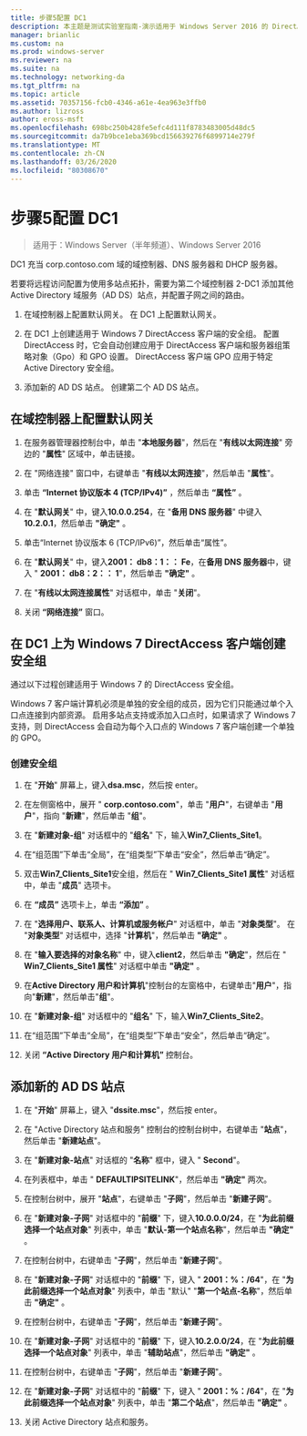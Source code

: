 ```yaml
---
title: 步骤5配置 DC1
description: 本主题是测试实验室指南-演示适用于 Windows Server 2016 的 DirectAccess 多站点部署的一部分
manager: brianlic
ms.custom: na
ms.prod: windows-server
ms.reviewer: na
ms.suite: na
ms.technology: networking-da
ms.tgt_pltfrm: na
ms.topic: article
ms.assetid: 70357156-fcb0-4346-a61e-4ea963e3ffb0
ms.author: lizross
author: eross-msft
ms.openlocfilehash: 698bc250b428fe5efc4d111f8783483005d48dc5
ms.sourcegitcommit: da7b9bce1eba369bcd156639276f6899714e279f
ms.translationtype: MT
ms.contentlocale: zh-CN
ms.lasthandoff: 03/26/2020
ms.locfileid: "80308670"
---
```

# <a name="step-5-configure-dc1"></a>步骤5配置 DC1

>适用于：Windows Server（半年频道）、Windows Server 2016

DC1 充当 corp.contoso.com 域的域控制器、DNS 服务器和 DHCP 服务器。  
  
若要将远程访问配置为使用多站点拓扑，需要为第二个域控制器 2-DC1 添加其他 Active Directory 域服务（AD DS）站点，并配置子网之间的路由。  
  
1. 在域控制器上配置默认网关。 在 DC1 上配置默认网关。  
  
2. 在 DC1 上创建适用于 Windows 7 DirectAccess 客户端的安全组。 配置 DirectAccess 时，它会自动创建应用于 DirectAccess 客户端和服务器组策略对象（Gpo）和 GPO 设置。 DirectAccess 客户端 GPO 应用于特定 Active Directory 安全组。  
  
3. 添加新的 AD DS 站点。 创建第二个 AD DS 站点。  
  
## <a name="to-configure-the-default-gateway-on-the-domain-controller"></a>在域控制器上配置默认网关  
  
1.  在服务器管理器控制台中，单击 "**本地服务器**"，然后在 "**有线以太网连接**" 旁边的 "**属性**" 区域中，单击链接。  
  
2.  在 "网络连接" 窗口中，右键单击 "**有线以太网连接**"，然后单击 "**属性**"。  
  
3.  单击 **“Internet 协议版本 4 (TCP/IPv4)”** ，然后单击 **“属性”** 。  
  
4.  在 "**默认网关**" 中，键入**10.0.0.254**，在 "**备用 DNS 服务器**" 中键入**10.2.0.1**，然后单击 **"确定"** 。  
  
5.  单击“Internet 协议版本 6 (TCP/IPv6)”，然后单击“属性”。  
  
6.  在 "**默认网关**" 中，键入**2001： db8：1：： Fe**，在**备用 DNS 服务器**中，键入 " **2001： db8：2：： 1**"，然后单击 **"确定"** 。  
  
7.  在 "**有线以太网连接属性**" 对话框中，单击 "**关闭**"。  
  
8.  关闭 **“网络连接”** 窗口。  
  
## <a name="create-security-groups-for-windows-7-directaccess-clients-on-dc1"></a>在 DC1 上为 Windows 7 DirectAccess 客户端创建安全组  
通过以下过程创建适用于 Windows 7 的 DirectAccess 安全组。  
  
 Windows 7 客户端计算机必须是单独的安全组的成员，因为它们只能通过单个入口点连接到内部资源。 启用多站点支持或添加入口点时，如果请求了 Windows 7 支持，则 DirectAccess 会自动为每个入口点的 Windows 7 客户端创建一个单独的 GPO。  
  
### <a name="create-security-groups"></a>创建安全组  
  
1.  在 "**开始**" 屏幕上，键入**dsa.msc**，然后按 enter。  
  
2.  在左侧窗格中，展开 " **corp.contoso.com**"，单击 "**用户**"，右键单击 "**用户**"，指向 "**新建**"，然后单击 "**组**"。  
  
3.  在 "**新建对象-组**" 对话框中的 "**组名**" 下，输入**Win7_Clients_Site1**。  
  
4.  在“组范围”下单击“全局”，在“组类型”下单击“安全”，然后单击“确定”。  
  
5.  双击**Win7_Clients_Site1**安全组，然后在 " **Win7_Clients_Site1 属性**" 对话框中，单击 "**成员**" 选项卡。  
  
6.  在 **“成员”** 选项卡上，单击 **“添加”** 。  
  
7.  在 "**选择用户、联系人、计算机或服务帐户**" 对话框中，单击 "**对象类型**"。 在 "**对象类型**" 对话框中，选择 "**计算机**"，然后单击 **"确定"** 。  
  
8.  在 "**输入要选择的对象名称**" 中，键入**client2**，然后单击 **"确定**"，然后在 " **Win7_Clients_Site1 属性**" 对话框中单击 **"确定"** 。  
  
9. 在**Active Directory 用户和计算机**"控制台的左窗格中，右键单击"**用户**"，指向"**新建**"，然后单击"**组**"。  
  
10. 在 "**新建对象-组**" 对话框中的 "**组名**" 下，输入**Win7_Clients_Site2**。  
  
11. 在“组范围”下单击“全局”，在“组类型”下单击“安全”，然后单击“确定”。  
  
12. 关闭 **“Active Directory 用户和计算机”** 控制台。  
  
## <a name="to-add-a-new-ad-ds-site"></a>添加新的 AD DS 站点  
  
1.  在 "**开始**" 屏幕上，键入 "**dssite.msc**"，然后按 enter。  
  
2.  在 "Active Directory 站点和服务" 控制台的控制台树中，右键单击 "**站点**"，然后单击 "**新建站点**"。  
  
3.  在 "**新建对象-站点**" 对话框的 "**名称**" 框中，键入 " **Second**"。  
  
4.  在列表框中，单击 " **DEFAULTIPSITELINK**"，然后单击 **"确定"** 两次。  
  
5.  在控制台树中，展开 "**站点**"，右键单击 "**子网**"，然后单击 "**新建子网**"。  
  
6.  在 "**新建对象-子网**" 对话框中的 "**前缀**" 下，键入**10.0.0.0/24**，在 "**为此前缀选择一个站点对象**" 列表中，单击 "**默认-第一个站点名称**"，然后单击 **"确定"** 。  
  
7.  在控制台树中，右键单击 "**子网**"，然后单击 "**新建子网**"。  
  
8.  在 "**新建对象-子网**" 对话框中的 "**前缀**" 下，键入 " **2001：%：/64**"，在 "**为此前缀选择一个站点对象**" 列表中，单击 "默认" "**第一个站点-名称**"，然后单击 **"确定"** 。  
  
9. 在控制台树中，右键单击 "**子网**"，然后单击 "**新建子网**"。  
  
10. 在 "**新建对象-子网**" 对话框中的 "**前缀**" 下，键入**10.2.0.0/24**，在 "**为此前缀选择一个站点对象**" 列表中，单击 "**辅助站点**"，然后单击 **"确定"** 。  
  
11. 在控制台树中，右键单击 "**子网**"，然后单击 "**新建子网**"。  
  
12. 在 "**新建对象-子网**" 对话框中的 "**前缀**" 下，键入 " **2001：%：/64**"，在 "**为此前缀选择一个站点对象**" 列表中，单击 "**第二个站点**"，然后单击 **"确定"** 。  
  
13. 关闭 Active Directory 站点和服务。  
  


